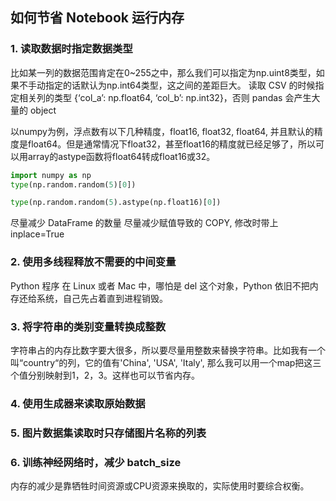 ## 如何节省 Notebook 运行内存

### 1. 读取数据时指定数据类型
比如某一列的数据范围肯定在0~255之中，那么我们可以指定为np.uint8类型，如果不手动指定的话默认为np.int64类型，这之间的差距巨大。
读取 CSV 的时候指定相关列的类型 {‘col_a’: np.float64, ‘col_b’: np.int32}，否则 pandas 会产生大量的 object

以numpy为例，浮点数有以下几种精度，float16, float32, float64, 并且默认的精度是float64。但是通常情况下float32，甚至float16的精度就已经足够了，所以可以用array的astype函数将float64转成float16或32。

```python
import numpy as np
type(np.random.random(5)[0])

type(np.random.random(5).astype(np.float16)[0])

```

尽量减少 DataFrame 的数量
尽量减少赋值导致的 COPY, 修改时带上 inplace=True

### 2. 使用多线程释放不需要的中间变量
Python 程序 在 Linux 或者 Mac 中，哪怕是 del 这个对象，Python 依旧不把内存还给系统，自己先占着直到进程销毁。

### 3. 将字符串的类别变量转换成整数
字符串占的内存比数字要大很多，所以要尽量用整数来替换字符串。比如我有一个叫“country“的列，它的值有'China', 'USA', 'Italy', 那么我可以用一个map把这三个值分别映射到1，2，3。这样也可以节省内存。

### 4. 使用生成器来读取原始数据

### 5. 图片数据集读取时只存储图片名称的列表

### 6. 训练神经网络时，减少 batch_size

内存的减少是靠牺牲时间资源或CPU资源来换取的，实际使用时要综合权衡。

